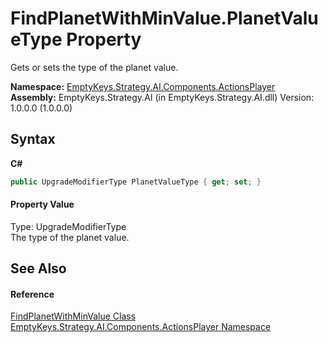 # FindPlanetWithMinValue.PlanetValueType Property 
 

Gets or sets the type of the planet value.

**Namespace:**&nbsp;<a href="N_EmptyKeys_Strategy_AI_Components_ActionsPlayer">EmptyKeys.Strategy.AI.Components.ActionsPlayer</a><br />**Assembly:**&nbsp;EmptyKeys.Strategy.AI (in EmptyKeys.Strategy.AI.dll) Version: 1.0.0.0 (1.0.0.0)

## Syntax

**C#**<br />
``` C#
public UpgradeModifierType PlanetValueType { get; set; }
```


#### Property Value
Type: UpgradeModifierType<br />The type of the planet value.

## See Also


#### Reference
<a href="T_EmptyKeys_Strategy_AI_Components_ActionsPlayer_FindPlanetWithMinValue">FindPlanetWithMinValue Class</a><br /><a href="N_EmptyKeys_Strategy_AI_Components_ActionsPlayer">EmptyKeys.Strategy.AI.Components.ActionsPlayer Namespace</a><br />